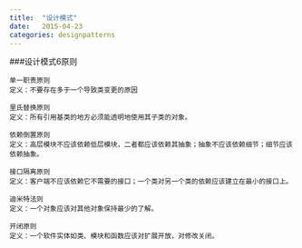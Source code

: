 ```yaml
---
title:  "设计模式"
date:   2015-04-23
categories: designpatterns
---
```


###设计模式6原则

	单一职责原则
	定义：不要存在多于一个导致类变更的原因

	里氏替换原则
	定义：所有引用基类的地方必须能透明地使用其子类的对象。

	依赖倒置原则
	定义：高层模块不应该依赖低层模块，二者都应该依赖其抽象；抽象不应该依赖细节；细节应该依赖抽象。

	接口隔离原则
	定义：客户端不应该依赖它不需要的接口；一个类对另一个类的依赖应该建立在最小的接口上。

	迪米特法则
	定义：一个对象应该对其他对象保持最少的了解。

	开闭原则
	定义：一个软件实体如类、模块和函数应该对扩展开放，对修改关闭。
